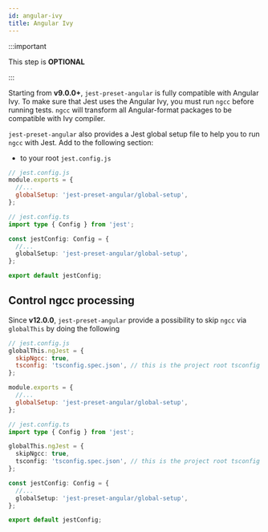 ```yaml
---
id: angular-ivy
title: Angular Ivy
---
```


:::important

This step is **OPTIONAL**

:::

Starting from **v9.0.0+**, `jest-preset-angular` is fully compatible with Angular Ivy. To make sure that Jest uses the
Angular Ivy, you must run `ngcc` before running tests. `ngcc` will transform all Angular-format packages to be compatible
with Ivy compiler.

`jest-preset-angular` also provides a Jest global setup file to help you to run `ngcc` with Jest. Add to the following section:

- to your root `jest.config.js`

```js tab
// jest.config.js
module.exports = {
  //...
  globalSetup: 'jest-preset-angular/global-setup',
};
```

```ts tab
// jest.config.ts
import type { Config } from 'jest';

const jestConfig: Config = {
  //...
  globalSetup: 'jest-preset-angular/global-setup',
};

export default jestConfig;
```

## Control ngcc processing

Since **v12.0.0**, `jest-preset-angular` provide a possibility to skip `ngcc` via `globalThis` by doing the following

```js tab
// jest.config.js
globalThis.ngJest = {
  skipNgcc: true,
  tsconfig: 'tsconfig.spec.json', // this is the project root tsconfig
};

module.exports = {
  //...
  globalSetup: 'jest-preset-angular/global-setup',
};
```

```ts tab
// jest.config.ts
import type { Config } from 'jest';

globalThis.ngJest = {
  skipNgcc: true,
  tsconfig: 'tsconfig.spec.json', // this is the project root tsconfig
};

const jestConfig: Config = {
  //...
  globalSetup: 'jest-preset-angular/global-setup',
};

export default jestConfig;
```
